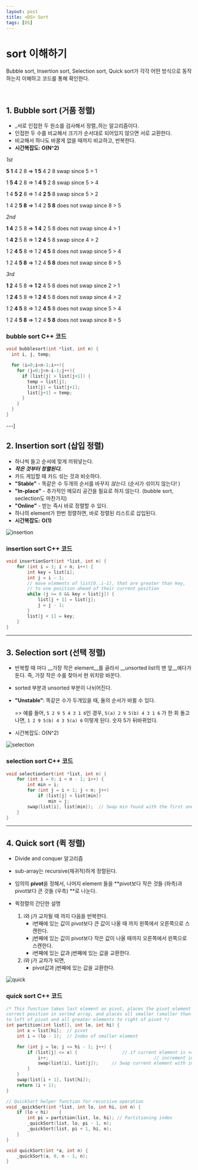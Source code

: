 ```yaml
---
layout: post
title: <DS> Sort 
tags: [DS]
---
```




# sort 이해하기

Bubble sort, Insertion sort, Selection sort, Quick sort가 각각 어떤 방식으로 동작하는지 이해하고 코드를 통해 확인한다. 

<br>

## 1. Bubble sort (거품 정렬)

- _서로 인접한 두 원소를 검사해서 정렬_하는 알고리즘이다.
- 인접한 두 수를 비교해서 크기가 순서대로 되어있지 않으면 서로 교환한다. 
- 비교해서 하나도 바꿀게 없을 때까지 비교하고, 반복한다. 
- __시간복잡도: O(N^2)__



_1st_

__5 1__ 4 2 8 => __1 5__ 4 2 8	swap since 5 > 1

1 __5 4__ 2 8 => 1 __4 5__ 2 8	swap since 5 > 4

1 4 __5 2__ 8 => 1 4 __2 5__ 8	swap since 5 > 2

1 4 2 __5 8__ => 1 4 2 __5 8__	does not swap since 8 > 5

_2nd_

__1 4__ 2 5 8 => __1 4__ 2 5 8	does not swap since 4 > 1

1 __4 2__ 5 8 => 1 __2 4__ 5 8	swap since 4 > 2

1 2 __4 5__ 8 => 1 2 __4 5__ 8 does not swap since 5 > 4

1 2 4 __5 8__ => 1 2 4 __5 8__	does not swap since 8 > 5

_3rd_

__1 2__ 4 5 8 => __1 2__ 4 5 8	 does not swap since 2 > 1

1 __2 4__ 5 8 => 1 __2 4__ 5 8	does not swap since 4 > 2

1 2 __4 5__ 8 => 1 2 __4 5__ 8	does not swap since 5 > 4

1 2 4 __5 8__ => 1 2 4 __5 8__	does not swap since 8 > 5



### bubble sort C++ 코드

```C++
void bubblesort(int *list, int n) {
  int i, j, temp;

  for (i=0;i<n-1;i++){
    for (j=0;j<n-i-1;j++){
      if (list[j] > list[j+1]) {
        temp = list[j];
        list[j] = list[j+1];
        list[j+1] = temp;
      }
    }
  }
}
```



[bubble sort wiki]: https://ko.wikipedia.org/wiki/%EA%B1%B0%ED%92%88_%EC%A0%95%EB%A0%AC	"bubble sort"



---]

## 2. Insertion sort (삽입 정렬)

- 하나씩 들고 순서에 맞게 끼워넣는다. 
- *__작은 것부터 정렬된다.__* 
- 카드 게임할 때 카드 섞는 것과 비슷하다. 
- __"Stable"__ - 똑같은 수 두개의 순서를 바꾸지 _않는다._  (순서가 섞이지 않는다! )
- __"In-place"__ - 추가적인 메모리 공간을 필요로 하지 않는다. (bubble sort, seclection도 마찬가지) 
- __"Online"__ - 받는 즉시 바로 정렬할 수 있다. 
- 하나의 element가 한번 정렬하면, 바로 정렬된 리스트로 삽입된다. 
- __시간복잡도: O(1)__

![insertion](https://upload.wikimedia.org/wikipedia/commons/e/ea/Insertion_sort_001.PNG)



### insertion sort C++ 코드

```C++
void insertionSort(int *list, int n) {
	for (int i = 1; i < n; i++) {
		int key = list[i];
		int j = i - 1;
		// move elements of list[0..i-1], that are greater than key,
		// to one position ahead of their current position
		while (j >= 0 && key < list[j]) {
			list[j + 1] = list[j];
			j = j - 1;
		}
		list[j + 1] = key;
	}
}
```



[insertion sort wiki]: https://ko.wikipedia.org/wiki/%EC%82%BD%EC%9E%85_%EC%A0%95%EB%A0%AC	"insertion sort"



---



## 3. Selection sort (선택 정렬)

- 반복할 때 마다 __가장 작은 element__를 골라서 __unsorted list의 맨 앞__에다가 둔다. 즉, 가장 작은 수를 찾아서 현 위치랑 바꾼다. 

- sorted 부분과 unsorted 부분이 나뉘어진다. 

- __"Unstable"__: 똑같은 수가 두개있을 때, 둘의 순서가 바뀔 수 있다.  

  => 예를 들어, `5 2 9 5 4 3 1 6`인 경우, `5(a) 2 9 5(b) 4 3 1 6` 가 한 회 돌고 나면,  `1 2 9 5(b) 4 3 5(a) 6` 이렇게 된다. 숫자 5가 뒤바뀌었다. 

- 시간복잡도: O(N^2)



![selection](https://upload.wikimedia.org/wikipedia/commons/9/94/Selection-Sort-Animation.gif)



### selection sort C++ 코드

```C++
void selectionSort(int *list, int n) {
	for (int i = 0; i < n - 1; i++) {
		int min = i;
		for (int j = i + 1; j < n; j++)
			if (list[j] < list[min]) 
				min = j;
		swap(list[i], list[min]);  // Swap min found with the first one of unsorted
	}
}
```



[selection sort wiki]: https://ko.wikipedia.org/wiki/%EC%84%A0%ED%83%9D_%EC%A0%95%EB%A0%AC	"selection sort"



---



## 4. Quick sort (퀵 정렬) 

- Divide and conquer 알고리즘 
- sub-array는 recursive(재귀적)하게 정렬된다. 
- 임의의 **pivot**을 정해서, 나머지 element 들을 **pivot보다 작은 것들 (좌측)과 pivot보다 큰 것들 (우측) **로 나눈다.

- 퀵정렬의 간단한 설명
  1. i와 j가 교차될 때 까지 다음을 반복한다.
     - i번째에 있는 값이 pivot보다 큰 값이 나올 때 까지 왼쪽에서 오른쪽으로 스캔한다.
     - j번째에 있는 값이 pivot보다 작은 값이 나올 때까지 오른쪽에서 왼쪽으로 스캔한다.
     - i번째에 있는 값과 j번째에 있는 값을 교환한다.
  2. i와 j가 교차가 되면, 
     - pivot값과 j번째에 있는 값을 교환한다. 

![quick](https://www.tutorialspoint.com/data_structures_algorithms/images/quick_sort_partition_animation.gif)



### quick sort C++ 코드

```C++
/* This function takes last element as pivot, places the pivot element at its
correct position in sorted array, and places all smaller (smaller than pivot)
to left of pivot and all greater elements to right of pivot */
int partition(int list[], int lo, int hi) {
	int x = list[hi];  // pivot
	int i = (lo - 1);  // Index of smaller element

	for (int j = lo; j <= hi - 1; j++) {
		if (list[j] <= x) { 				// if current element is <= pivot
			i++;    									// increment index of smaller element
			swap(list[i], list[j]);  	// Swap current element with index
		}
	}
	swap(list[i + 1], list[hi]);
	return (i + 1);
}

// QuickSort helper function for recursive operation
void _quickSort(int *list, int lo, int hi, int n) {
	if (lo < hi) 	{
		int pi = partition(list, lo, hi); // Partitioning index
		_quickSort(list, lo, pi - 1, n);
		_quickSort(list, pi + 1, hi, n);
	}
}

void quickSort(int *a, int n) {
	_quickSort(a, 0, n - 1, n);  
}
```



[quick sort wiki]: https://ko.wikipedia.org/wiki/%ED%80%B5_%EC%A0%95%EB%A0%AC(https://ko.wikipedia.org/wiki/퀵_정렬)	"quick sort"







